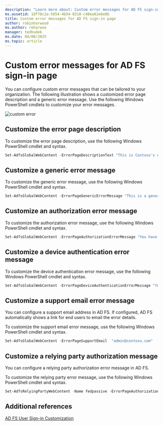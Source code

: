 ```yaml
---
description: "Learn more about: Custom error messages for AD FS sign-in page"
ms.assetid: 1df78c2a-5054-4b54-8310-c48ea62e6e0b
title: Custom error messages for AD FS sign-in page
author: robinharwood
ms.author: roharwoo
manager: tedhudek
ms.date: 04/08/2025
ms.topic: article
---
```


# Custom error messages for AD FS sign-in page

You can configure custom error messages that can be tailored to your organization. The following illustration shows a customized error page description and a generic error message. Use the following Windows PowerShell cmdlets to customize your error messages.

![custom error](media/AD-FS-user-sign-in-customization/ADFS_Blue_Custom3.png)

## Customize the error page description

To customize the error page description, use the following Windows PowerShell cmdlet and syntax.

```powershell
Set-AdfsGlobalWebContent -ErrorPageDescriptionText "This is Contoso's error page description"
```

## Customize a generic error message
To customize the generic error message, use the following Windows PowerShell cmdlet and syntax.

```powershell
Set-AdfsGlobalWebContent -ErrorPageGenericErrorMessage "This is a generic error message.  Contact Contoso IT for assistance."
```

## Customize an authorization error message
To customize the authorization error message, use the following Windows PowerShell cmdlet and syntax.

```powershell
Set-AdfsGlobalWebContent -ErrorPageAuthorizationErrorMessage "You have received an Authorization error.  Contact Contoso IT for assistance."
```

## Customize a device authentication error message
To customize the device authentication error message, use the following Windows PowerShell cmdlet and syntax.

```powershell
Set-AdfsGlobalWebContent -ErrorPageDeviceAuthenticationErrorMessage "Your device is not authorized.  Contact Contoso IT for assistance."
```

## Customize a support email error message
You can configure a support email address in AD FS. If configured, AD FS automatically shows a link for end users to email the error details.

To customize the support email error message, use the following Windows PowerShell cmdlet and syntax.

```powershell
Set-AdfsGlobalWebContent -ErrorPageSupportEmail  "admin@contoso.com"
```

## Customize a relying party authorization message
You can configure a relying party authorization error message in AD FS.

To customize the relying party error message, use the following Windows PowerShell cmdlet and syntax.

```powershell
Set-AdfsRelyingPartyWebContent -Name fedpassive -ErrorPageAuthorizationErrorMessage "<p> You need to be a member of Security Auditors to access this site. Click <A href='http://accessrequest/'>here</A> for more information.</p>"
```

## Additional references

[AD FS User Sign-in Customization](AD-FS-user-sign-in-customization.md)
